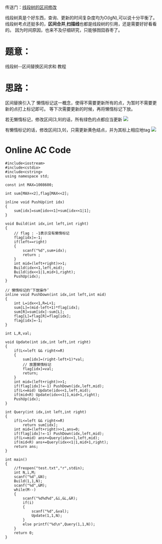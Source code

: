 传送门：[线段树的区间修改](https://hihocoder.com/contest/hiho20/problem/1)

线段树真是个好东西，查询、更新的时间复杂度均为O(lgN),可以说十分平衡了。
线段树考点还挺多的，**区间合并**,**扫描线**也都是线段树的引用，还是需要好好看看的。
因为时间原因，也来不及仔细研究，只能够囫囵吞枣了。

# 题意：
线段树--区间替换区间求和 教程

# 思路：
区间替换引入了 懒惰标记这一概念，使得不需要更新所有的点，为暂时不需要更新的点打上标记即可。
等下次需要更新的时候，再将懒惰标记下放。

若无懒惰标记，修改区间[3,9]的话，所有绿色的点都应当更新
![](https://img2018.cnblogs.com/blog/1484685/201810/1484685-20181011104344853-721110406.png)

有懒惰标记的话，修改区间[3,9]，只需更新黄色结点，并为其标上相应地tag
![](https://img2018.cnblogs.com/blog/1484685/201810/1484685-20181011104352407-388700154.png)


# Online AC Code
```
#include<iostream>
#include<cstdio>
#include<cstring>
using namespace std;

const int MAX=1008600;

int sum[MAX<<2],flag[MAX<<2];

inline void PushUp(int idx)
{
	sum[idx]=sum[idx<<1]+sum[idx<<1|1];
}

void Build(int idx,int left,int right)
{
	// flag : -1表示没有懒惰标记
	flag[idx]=-1;
	if(left==right)
	{
		scanf("%d",sum+idx);
		return ;
	}
	int mid=(left+right)>>1;
	Build(idx<<1,left,mid);
	Build(idx<<1|1,mid+1,right);
	PushUp(idx);
}

// 懒惰标记的‘下放操作’
inline void PushDown(int idx,int left,int mid)
{
	int L=idx<<1,R=L+1;
	sum[L]=(mid-left+1)*flag[idx];
	sum[R]=sum[idx]-sum[L];
	flag[L]=flag[R]=flag[idx];
	flag[idx]=-1;
}

int L,R,val;

void Update(int idx,int left,int right)
{
	if(L<=left && right<=R)
	{
		sum[idx]=(right-left+1)*val;
		// 放置懒惰标记
		flag[idx]=val;
		return;
	}
	int mid=(left+right)>>1;
	if(flag[idx]!=-1) PushDown(idx,left,mid);
	if(L<=mid) Update(idx<<1,left,mid);
	if(mid<R) Update(idx<<1|1,mid+1,right);
	PushUp(idx);
}

int Query(int idx,int left,int right)
{
	if(L<=left && right<=R)
		return sum[idx];
	int mid=(left+right)>>1,ans=0;
	if(flag[idx]!=-1) PushDown(idx,left,mid);
	if(L<=mid) ans+=Query(idx<<1,left,mid);
	if(mid<R) ans+=Query(idx<<1|1,mid+1,right);
	return ans;
}

int main()
{
	//freopen("test.txt","r",stdin);
	int N,i,M;
	scanf("%d",&N);
	Build(1,1,N);
	scanf("%d",&M);
	while(M--)
	{
		scanf("%d%d%d",&i,&L,&R);
		if(i)
		{
			scanf("%d",&val);
			Update(1,1,N);
		}
		else printf("%d\n",Query(1,1,N));
	}
	return 0;
}
```